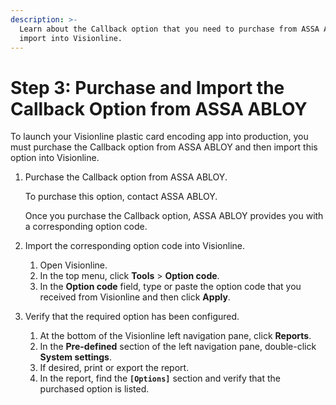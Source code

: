 ```yaml
---
description: >-
  Learn about the Callback option that you need to purchase from ASSA ABLOY and
  import into Visionline.
---
```


# Step 3: Purchase and Import the Callback Option from ASSA ABLOY

To launch your Visionline plastic card encoding app into production, you must purchase the Callback option from ASSA ABLOY and then import this option into Visionline.

1.  Purchase the Callback option from ASSA ABLOY.

    To purchase this option, contact ASSA ABLOY.

    Once you purchase the Callback option, ASSA ABLOY provides you with a corresponding option code.
2. Import the corresponding option code into Visionline.
   1. Open Visionline.
   2. In the top menu, click **Tools** > **Option code**.
   3. In the **Option code** field, type or paste the option code that you received from Visionline and then click **Apply**.
3. Verify that the required option has been configured.
   1. At the bottom of the Visionline left navigation pane, click **Reports**.
   2. In the **Pre-defined** section of the left navigation pane, double-click **System settings**.
   3. If desired, print or export the report.
   4. In the report, find the **`[Options]`** section and verify that the purchased option is listed.
